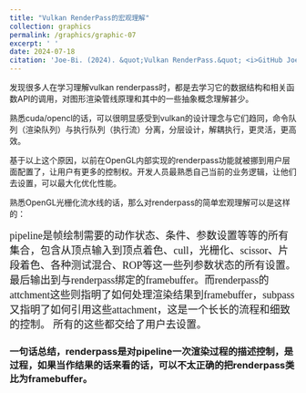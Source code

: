 ```yaml
---
title: "Vulkan RenderPass的宏观理解"
collection: graphics
permalink: /graphics/graphic-07
excerpt: ' '
date: 2024-07-18
citation: 'Joe-Bi. (2024). &quot;Vulkan RenderPass.&quot; <i>GitHub Joe-Bi of blog</i>'
---
```

   
发现很多人在学习理解vulkan renderpass时，都是去学习它的数据结构和相关函数API的调用，对图形渲染管线原理和其中的一些抽象概念理解甚少。

熟悉cuda/opencl的话，可以很明显感受到vulkan的设计理念与它们趋同，命令队列（渲染队列）与执行队列（执行流）分离，分层设计，解耦执行，更灵活，更高效。

基于以上这个原因，以前在OpenGL内部实现的renderpass功能就被挪到用户层面配置了，让用户有更多的控制权。开发人员最熟悉自己当前的业务逻辑，让他们去设置，可以最大化优化性能。

熟悉OpenGL光栅化流水线的话，那么对renderpass的简单宏观理解可以是这样的：  

<font face="黑体" size=4>
pipeline是帧绘制需要的动作状态、条件、参数设置等等的所有集合，包含从顶点输入到顶点着色、cull，光栅化、scissor、片段着色、各种测试混合、ROP等这一些列参数状态的所有设置。
最后输出到与renderpass绑定的framebuffer。而renderpass的attchment这些则指明了如何处理渲染结果到framebuffer，subpass又指明了如何引用这些attachment，这是一个长长的流程和细致的控制。
所有的这些都交给了用户去设置。</font>  

### 一句话总结，renderpass是对pipeline一次渲染过程的描述控制，是过程，如果当作结果的话来看的话，可以不太正确的把renderpass类比为framebuffer。











